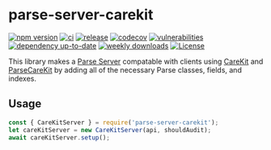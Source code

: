 # parse-server-carekit

[![npm version](https://badge.fury.io/js/parse-server-carekit.svg)](https://badge.fury.io/js/parse-server-carekit)
[![ci](https://github.com/netreconlab/parse-server-carekit/actions/workflows/ci.yml/badge.svg?branch=main)](https://github.com/netreconlab/parse-server-carekit/actions/workflows/ci.yml)
[![release](https://github.com/netreconlab/parse-server-carekit/actions/workflows/release.yml/badge.svg)](https://github.com/netreconlab/parse-server-carekit/actions/workflows/release.yml)
[![codecov](https://codecov.io/gh/netreconlab/parse-server-carekit/branch/main/graph/badge.svg)](https://codecov.io/gh/netreconlab/parse-server-carekit)
[![vulnerabilities](https://snyk.io/test/github/netreconlab/parse-server-carekit/badge.svg)](https://snyk.io/test/github/netreconlab/parse-server-carekit)
[![dependency up-to-date](https://img.shields.io/librariesio/release/npm/parse-server-carekit)](https://libraries.io/npm/parse-server-carekit)
[![weekly downloads](https://img.shields.io/npm/dw/parse-server-carekit)](https://www.npmjs.com/package/parse-server-carekit)
[![License](https://img.shields.io/badge/license-MIT-green.svg?style=flat)](https://github.com/netreconlab/parse-server-carekit/#license)

This library makes a [Parse Server](https://github.com/parse-community/parse-server) compatable with clients using [CareKit](https://github.com/carekit-apple/CareKit) and [ParseCareKit](https://github.com/netreconlab/ParseCareKit) by adding all of the necessary Parse classes, fields, and indexes.

## Usage
```js
const { CareKitServer } = require('parse-server-carekit');    
let careKitServer = new CareKitServer(api, shouldAudit);
await careKitServer.setup();
```
